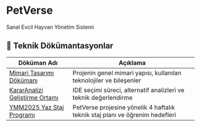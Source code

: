 # PetVerse
Sanal Evcil Hayvan Yönetim Sistemi

## 📘 Teknik Dökümantasyonlar

| Döküman Adı | Açıklama |
|-------------|----------|
| [Mimari Tasarımı Dökümanı](docs/architecture/Mimari%20Tasarım%20Dökümanı.docx) | Projenin genel mimari yapısı, kullanılan teknolojiler ve bileşenler |
| [KararAnalizi Geliştirme Ortamı](docs/architecture/KararAnalizi%20Geliştirme%20Ortamı.docx) | IDE seçimi süreci, alternatif analizleri ve teknik değerlendirme |
| [YMM2025 Yaz Staj Programı](docs/architecture/YMM2025YazStaj%5B1%5D.pdf) | PetVerse projesine yönelik 4 haftalık teknik staj planı ve öğrenim hedefleri |

